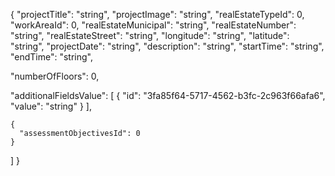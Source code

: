 {
  "projectTitle": "string",
  "projectImage": "string",
  "realEstateTypeId": 0,
  "workAreaId": 0,
  "realEstateMunicipal": "string",
  "realEstateNumber": "string",
  "realEstateStreet": "string",
  "longitude": "string",
  "latitude": "string",
  "projectDate": "string",
  "description": "string",
  "startTime": "string",
  "endTime": "string",
  <!-- "realEstateAgesId": 0, -->
  "numberOfFloors": 0,
  <!-- "buildingArea": 0, -->
  "additionalFieldsValue": [
    {
      "id": "3fa85f64-5717-4562-b3fc-2c963f66afa6",
      "value": "string"
    }
  ],
  <!-- "projectObjectives": [ -->
    {
      "assessmentObjectivesId": 0
    }
  ]
}